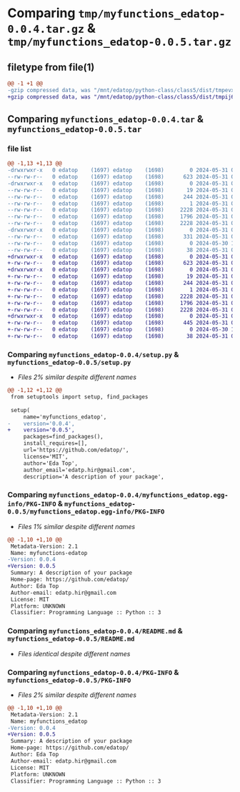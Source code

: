 # Comparing `tmp/myfunctions_edatop-0.0.4.tar.gz` & `tmp/myfunctions_edatop-0.0.5.tar.gz`

## filetype from file(1)

```diff
@@ -1 +1 @@
-gzip compressed data, was "/mnt/edatop/python-class/class5/dist/tmpevxfm4xr/myfunctions_edatop-0.0.4.tar", last modified: Fri May 31 03:35:45 2024, max compression
+gzip compressed data, was "/mnt/edatop/python-class/class5/dist/tmpij6gn65z/myfunctions_edatop-0.0.5.tar", last modified: Fri May 31 03:40:53 2024, max compression
```

## Comparing `myfunctions_edatop-0.0.4.tar` & `myfunctions_edatop-0.0.5.tar`

### file list

```diff
@@ -1,13 +1,13 @@
-drwxrwxr-x   0 edatop    (1697) edatop    (1698)        0 2024-05-31 03:35:45.000000 myfunctions_edatop-0.0.4/
--rw-rw-r--   0 edatop    (1697) edatop    (1698)      623 2024-05-31 03:32:52.000000 myfunctions_edatop-0.0.4/setup.py
-drwxrwxr-x   0 edatop    (1697) edatop    (1698)        0 2024-05-31 03:35:45.000000 myfunctions_edatop-0.0.4/myfunctions_edatop.egg-info/
--rw-rw-r--   0 edatop    (1697) edatop    (1698)       19 2024-05-31 03:35:45.000000 myfunctions_edatop-0.0.4/myfunctions_edatop.egg-info/top_level.txt
--rw-rw-r--   0 edatop    (1697) edatop    (1698)      244 2024-05-31 03:35:45.000000 myfunctions_edatop-0.0.4/myfunctions_edatop.egg-info/SOURCES.txt
--rw-rw-r--   0 edatop    (1697) edatop    (1698)        1 2024-05-31 03:35:45.000000 myfunctions_edatop-0.0.4/myfunctions_edatop.egg-info/dependency_links.txt
--rw-rw-r--   0 edatop    (1697) edatop    (1698)     2228 2024-05-31 03:35:45.000000 myfunctions_edatop-0.0.4/myfunctions_edatop.egg-info/PKG-INFO
--rw-rw-r--   0 edatop    (1697) edatop    (1698)     1796 2024-05-31 03:17:11.000000 myfunctions_edatop-0.0.4/README.md
--rw-rw-r--   0 edatop    (1697) edatop    (1698)     2228 2024-05-31 03:35:45.000000 myfunctions_edatop-0.0.4/PKG-INFO
-drwxrwxr-x   0 edatop    (1697) edatop    (1698)        0 2024-05-31 03:35:45.000000 myfunctions_edatop-0.0.4/myfunctions_edatop/
--rw-rw-r--   0 edatop    (1697) edatop    (1698)      331 2024-05-31 03:32:43.000000 myfunctions_edatop-0.0.4/myfunctions_edatop/math.py
--rw-rw-r--   0 edatop    (1697) edatop    (1698)        0 2024-05-30 19:49:44.000000 myfunctions_edatop-0.0.4/myfunctions_edatop/__init__.py
--rw-rw-r--   0 edatop    (1697) edatop    (1698)       38 2024-05-31 03:35:45.000000 myfunctions_edatop-0.0.4/setup.cfg
+drwxrwxr-x   0 edatop    (1697) edatop    (1698)        0 2024-05-31 03:40:53.000000 myfunctions_edatop-0.0.5/
+-rw-rw-r--   0 edatop    (1697) edatop    (1698)      623 2024-05-31 03:40:40.000000 myfunctions_edatop-0.0.5/setup.py
+drwxrwxr-x   0 edatop    (1697) edatop    (1698)        0 2024-05-31 03:40:52.000000 myfunctions_edatop-0.0.5/myfunctions_edatop.egg-info/
+-rw-rw-r--   0 edatop    (1697) edatop    (1698)       19 2024-05-31 03:40:52.000000 myfunctions_edatop-0.0.5/myfunctions_edatop.egg-info/top_level.txt
+-rw-rw-r--   0 edatop    (1697) edatop    (1698)      244 2024-05-31 03:40:52.000000 myfunctions_edatop-0.0.5/myfunctions_edatop.egg-info/SOURCES.txt
+-rw-rw-r--   0 edatop    (1697) edatop    (1698)        1 2024-05-31 03:40:52.000000 myfunctions_edatop-0.0.5/myfunctions_edatop.egg-info/dependency_links.txt
+-rw-rw-r--   0 edatop    (1697) edatop    (1698)     2228 2024-05-31 03:40:52.000000 myfunctions_edatop-0.0.5/myfunctions_edatop.egg-info/PKG-INFO
+-rw-rw-r--   0 edatop    (1697) edatop    (1698)     1796 2024-05-31 03:17:11.000000 myfunctions_edatop-0.0.5/README.md
+-rw-rw-r--   0 edatop    (1697) edatop    (1698)     2228 2024-05-31 03:40:53.000000 myfunctions_edatop-0.0.5/PKG-INFO
+drwxrwxr-x   0 edatop    (1697) edatop    (1698)        0 2024-05-31 03:40:52.000000 myfunctions_edatop-0.0.5/myfunctions_edatop/
+-rw-rw-r--   0 edatop    (1697) edatop    (1698)      445 2024-05-31 03:40:14.000000 myfunctions_edatop-0.0.5/myfunctions_edatop/math.py
+-rw-rw-r--   0 edatop    (1697) edatop    (1698)        0 2024-05-30 19:49:44.000000 myfunctions_edatop-0.0.5/myfunctions_edatop/__init__.py
+-rw-rw-r--   0 edatop    (1697) edatop    (1698)       38 2024-05-31 03:40:53.000000 myfunctions_edatop-0.0.5/setup.cfg
```

### Comparing `myfunctions_edatop-0.0.4/setup.py` & `myfunctions_edatop-0.0.5/setup.py`

 * *Files 2% similar despite different names*

```diff
@@ -1,12 +1,12 @@
 from setuptools import setup, find_packages
 
 setup(
     name='myfunctions_edatop',
-    version='0.0.4',
+    version='0.0.5',
     packages=find_packages(),
     install_requires=[],
     url='https://github.com/edatop/',
     license='MIT',
     author='Eda Top',
     author_email='edatp.hir@gmail.com',
     description='A description of your package',
```

### Comparing `myfunctions_edatop-0.0.4/myfunctions_edatop.egg-info/PKG-INFO` & `myfunctions_edatop-0.0.5/myfunctions_edatop.egg-info/PKG-INFO`

 * *Files 1% similar despite different names*

```diff
@@ -1,10 +1,10 @@
 Metadata-Version: 2.1
 Name: myfunctions-edatop
-Version: 0.0.4
+Version: 0.0.5
 Summary: A description of your package
 Home-page: https://github.com/edatop/
 Author: Eda Top
 Author-email: edatp.hir@gmail.com
 License: MIT
 Platform: UNKNOWN
 Classifier: Programming Language :: Python :: 3
```

### Comparing `myfunctions_edatop-0.0.4/README.md` & `myfunctions_edatop-0.0.5/README.md`

 * *Files identical despite different names*

### Comparing `myfunctions_edatop-0.0.4/PKG-INFO` & `myfunctions_edatop-0.0.5/PKG-INFO`

 * *Files 2% similar despite different names*

```diff
@@ -1,10 +1,10 @@
 Metadata-Version: 2.1
 Name: myfunctions_edatop
-Version: 0.0.4
+Version: 0.0.5
 Summary: A description of your package
 Home-page: https://github.com/edatop/
 Author: Eda Top
 Author-email: edatp.hir@gmail.com
 License: MIT
 Platform: UNKNOWN
 Classifier: Programming Language :: Python :: 3
```

